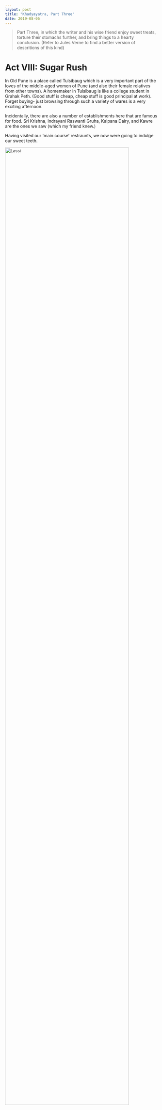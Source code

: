 ```yaml
---
layout: post
title: "Khadyayatra, Part Three"
date: 2019-08-06
---
```


> Part Three, in which the writer and his wise friend enjoy sweet treats, torture their stomachs further, and bring things to a hearty conclusion. (Refer to Jules Verne to find a better version of descritions of this kind)

# Act VIII: Sugar Rush

In Old Pune is a place called Tulsibaug which is a very important part of the loves of the middle-aged women of Pune (and also their female relatives from other towns). A homemaker in Tulsibaug is like a college student in Grahak Peth. (Good stuff is cheap, cheap stuff is good principal at work). Forget buying- just browsing through such a variety of wares is a very exciting afternoon.

Incidentally, there are also a number of establishments here that are famous for food. Sri Krishna, Indrayani Raswanti Gruha, Kalpana Dairy, and Kawre are the ones we saw (which my friend knew.)

Having visited our 'main course' restraunts, we now were going to indulge our sweet teeth.

<img src="/images/lassi.jpg" alt="Lassi" width="90%">

We first went to Kalpana Dairy and had a glass of Lassi. Inspite of the variety, we took the "Vanilla" Lassi (actually the Elaichi. This is funny because vanilla refers to "the standard choice" in most contexts, but could mean *the actual flavour* here) Chilled, Sweet, Thick and Addictive. The reason I love yogurt, dahi, taak and lassi is these characteristics. I often daydream about a container of dahi-derivative which never becomes empty. I keep on taking large gulps of the liquid.. and it never stops..   **MOVING ON**

Considering the variety of Lassis available, I was considering another glass. But I had taxed my stomach already, and I intended to do the thing Byron Hadley says about taxation in the "Shawshank Redemption" (to my stomach, of course). So I gave it (another glass of Lassi) a pass, vowing to return.

# Act IX: A Pleasant Interlude

Without a glance at the wares sold at low-low prices in Tulsi Baug, we went to the Rama temple there. Inside, a priest was conducting a *Pravachan*. Pravachans are Depth-First-Searches of religious material. You start from a main text like *the Mahabharata*. Then, when you encounter a keyword, (say *Vyavahar*) you start a pravachan about that. This goes on for a while, going deeper if you find another (*Patni*, in this case). Finally, when there is a dead end, you return to the previous node. At this pace, the Mahabharata, already huge, will take aeons to complete.

I did poke fun at the pravachan. But what the guy said did make sense, and his tone made me feel calm. The Mandir's atmosphere was serene, and the temperature cool. An island of tranquilty in the chaotic Tulsibaug sea.

# Act X: The Hardcore Softy

Once I saw a packet of liquid softy-stuff outside a mall. Apparently, softies are made by processing this liquid in a machine. Since then, I held softies in low regard. Until the day I ate one at Kawre.

<img src="/images/yellowsoftie.jpg" width="90%" align="center" alt="Yellow Softy">

I was skeptical about my friend's decision of having softies instead of ice-cream at Kawre. But the very first bite (*bite*, mind you, not *lick*. That's the correct way to eat any frozen dessert) changed my opinion. Creamy, cold with a fairly natural taste. I liked it. This was a *real* (read: Hardcore) softy.

<img src="/images/chocolatesoftie.jpg" width="90%" align="center" alt="Chocolate Softy">

Kawre incidentally is the closest thing Pune has to ice-cream parlors I have read about and marvelled at on wikipedia. An old establishment, it serves candies, *faloodas*, sundaes and even an ice-cream soda (named "Volcano")

<img src="/images/kawre.jpg" width="50%" align="center" alt="Kawre Colddrinks">

Ice cream at Kawre is not *rich* like Kondhalkar or Naturals, but is presented beautifully, and there is extreme variety in dishes.

Happily consuming our softies, we made our way through the bylanes of old pune, to my friend's house in Appa Balwant Chowk (ABC).

# Intermezzo
## Watched Match

India faked a batting collapse, then used it's cheat-code bowling attack to destroy Afghanistan. We again hit the street, to further please our tongues, much to the chargin of our stomachs.

# Act XI: Climax

<img src="/images/pavpattis.jpg" width="50%" alt="Pav Pattis" align="center">

We collected an oily pav-patties as parcel. Wrapped with onion slices in a newspaper (which was soaked by the time we opened it). I first tasted Pav Patties at Bipin's in front of Garware College, and absolutely loved it. Bread when fried soaks up a large amount of oil (much to my delight, and my family's horror).

<img src="/images/soda.jpg" width="90%" alt="Mint Soda">

On the way back, we gave a helping hand to our stomachs by downing an extremely strong and spicy mint soda. 

At home, we polished off the patties, and sat down to watch the match against Afghanistan.

We had made plans for going to Cafe Goodluck and Durga later, but sensibly did not proceed with them.

I once read an anecdote in Bryson's "The Lost Continent", where he describes an evening of gluttony at an all-you-can-eat restraunt, followed by further stomach-stuffing at night at a highyway submarine sandwich shop. That is something I aim to do one day. (Accompanied by proper exercise, of course)

On that day, I had one well-prepared, tasty dish after another. I think I came pretty close.

However, Pune's culinary landscape (I talk about good dishes, not expensive places which create an "atmosphere") is huge, and we barely scratched it's surface. Maybe one day, when my stomach can take it we will do a "*Manachya Misali*" tour.

> This entire venture was only possible due to the person I have referred to as "my friend" in this trilogy. Special thanks to Soham Joshi for his Knowledge and Enthusiasm. The list was yours, and I loved it.
